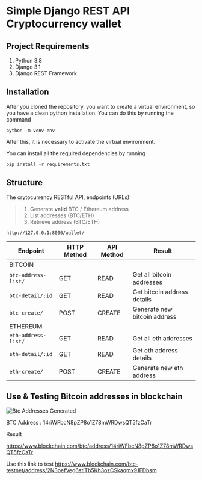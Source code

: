# Simple Django REST API Cryptocurrency wallet

## Project Requirements
1. Python 3.8
2. Django 3.1
3. Django REST Framework

## Installation
After you cloned the repository, you want to create a virtual environment, so you have a clean python installation.
You can do this by running the command
```
python -m venv env
```

After this, it is necessary to activate the virtual environment.

You can install all the required dependencies by running
```
pip install -r requirements.txt
```
## Structure
The crytocurrency RESTful API, endpoints (URLs):<br>
  >1. Generate <b>valid</b> BTC / Ethereum address<br>
  >2. List addresses (BTC/ETH) <br>
  >3. Retrieve address (BTC/ETH)<br>

```
http://127.0.0.1:8000/wallet/
```

Endpoint |HTTP Method | API Method | Result
-- | -- |-- |--
BITCOIN |  |  | 
`btc-address-list/` | GET | READ | Get all bitcoin addresses
`btc-detail/:id` | GET | READ |Get bitcoin address details
`btc-create/`| POST | CREATE | Generate new bitcoin address
ETHEREUM |  |  |
`eth-address-list/` | GET | READ |  Get all eth addresses
`eth-detail/:id` | GET | READ | Get eth address details
`eth-create/`| POST | CREATE |Generate new eth address


## Use & Testing Bitcoin addresses in blockchain

![Btc Addresses Generated](https://user-images.githubusercontent.com/7104155/148570677-3313cffe-9d49-47df-bc31-8b431c58ea27.PNG)


BTC Address : 14riWFbcN8pZP8o1Z78mWRDwsQT5fzCaTr

Result

https://www.blockchain.com/btc/address/14riWFbcN8pZP8o1Z78mWRDwsQT5fzCaTr

Use this link to test https://www.blockchain.com/btc-testnet/address/2N3oefVeg6stiTb5Kh3ozCSkaqmx91FDbsm

  
 
  
 


